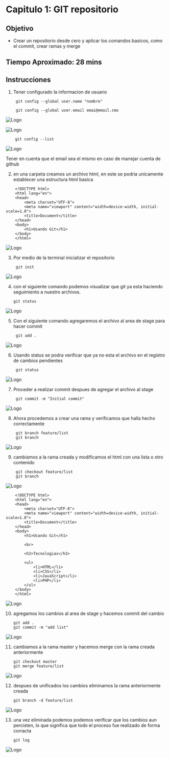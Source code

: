 
# Capitulo 1: GIT repositorio

## Objetivo

* Crear un repositorio desde cero y aplicar los comandos basicos, como el commit, crear ramas y merge

## Tiempo Aproximado: 28 mins


## Instrucciones

1. Tener configurado la informacion de usuario

        git config --global user.name "nombre"

        git config --global user.email emai@email.cmo


![Logo](../images/cap1/1.png)

![Logo](../images/cap1/2.png)

        git config --list

![Logo](../images/cap1/3.png)

Tener en cuenta que el email sea el mismo en caso de manejar cuenta de github

2. en una carpeta creamos un archivo html, en este se podria unicamente establecer una estructura html basica

```
    <!DOCTYPE html>
    <html lang="en">
    <head>
        <meta charset="UTF-8">
        <meta name="viewport" content="width=device-width, initial-scale=1.0">
        <title>Document</title>
    </head>
    <body>
        <h1>Usando Git</h1>
    </body>
    </html>
```

![Logo](../images/cap1/6.png)

3. Por medio de la terminal inicializar el repositorio

        git init

![Logo](../images/cap1/7.png)

4.  con el siguiente comando podemos visualizar que git ya esta haciendo seguimiento a nuestro archivos.

        git status

![Logo](../images/cap1/8.png)

5. Con el siguiente comando agregaremos el archivo al area de stage para hacer commit

        git add .

![Logo](../images/cap1/9.png)

6. Usando status se podra verificar que ya no esta el archivo en el registro de cambios pendientes

        git status

![Logo](../images/cap1/10.png)

7. Proceder a realizar commit despues de agregar el archivo al stage

        git commit -m "Initial commit"

![Logo](../images/cap1/11.png)

8. Ahora procedemos a crear una rama y verificamos que halla hecho correctamente

        git branch feature/list
        git branch

![Logo](../images/cap1/13.png)

9. cambiamos a la rama creada y modificamos el html con una lista o otro contenido

        git checkout feature/list
        git branch

![Logo](../images/cap1/14.png)

```
    <!DOCTYPE html>
    <html lang="en">
    <head>
        <meta charset="UTF-8">
        <meta name="viewport" content="width=device-width, initial-scale=1.0">
        <title>Document</title>
    </head>
    <body>
        <h1>Usando Git</h1>

        <br>

        <h2>Tecnologias</h2>

        <ul>
            <li>HTML</li>
            <li>CSS</li>
            <li>JavaScript</li>
            <li>PHP</li>
        </ul>
    </body>
    </html>
```
![Logo](../images/cap1/15.png)

10. agregamos los cambios al area de stage y hacemos commit del cambio

        git add .
        git commit -m "add list"

![Logo](../images/cap1/16.png)

11. cambiamos a la rama master y hacemos merge con la rama creada anteriormente

        git checkout master
        git merge feature/list

![Logo](../images/cap1/17.png)

12. despues de unificados los cambios eliminamos la rama anteriormente creada

        git branch -d feature/list

![Logo](../images/cap1/19.png)

13. una vez eliminada podemos podemos verificar que los cambios aun percisten, lo que significa que todo el proceso fue realizado de forma corracta

        git log

![Logo](../images/cap1/20.png)